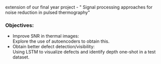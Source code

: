 
extension of our final year project - " Signal processing approaches for noise reduction in pulsed thermography"
### Objectives:
- Improve SNR in thermal images:<br>
  Explore the use of autoencoders to obtain this. <br>
- Obtain better defect detection/visibility:<br>
  Using LSTM to visualize defects and identify depth one-shot in a test dataset.
 
